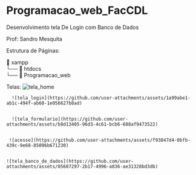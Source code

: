 # Programacao_web_FacCDL


Desenvolvimento tela De Login com Banco de Dados

Prof: Sandro Mesquita

Estrutura de Páginas:

📁 xampp  
   └── 📁 htdocs    
        └── 📁 Programacao_web


Telas: 
       ![tela_home](https://github.com/user-attachments/assets/9a9c2dce-363e-4224-853e-49ff5e0f6bcc)

       
      ![tela_login](https://github.com/user-attachments/assets/1a99abe1-ab1c-494f-ab60-1e056627b8ad)


      ![tela_formulario](https://github.com/user-attachments/assets/b8d13405-96d3-4c61-bcb6-688af9473522)

      
     ![acesso](https://github.com/user-attachments/assets/f93847d4-0bfb-439c-9e68-85096b671230)

  
    ![tela_banco_de_dados](https://github.com/user-attachments/assets/05607297-2b17-4996-a836-ae31328bd3db) 
      
